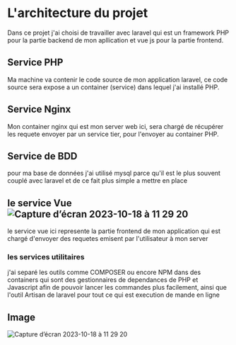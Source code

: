 # L'architecture du projet

Dans ce projet j'ai choisi de travailler avec laravel  qui est un framework PHP pour la 
partie backend de mon apllication et vue js pour la partie frontend.

## Service PHP
Ma machine va contenir le code source de mon application laravel, ce code source sera 
expose a un container (service) dans lequel j'ai installé PHP.

## Service Nginx

Mon container nginx qui est mon server web ici, sera chargé de récupérer les requete envoyer par un service tier, pour l'envoyer au container PHP.

## Service de BDD

pour ma base de données j'ai utilisé mysql parce qu'il est le plus souvent couplé avec laravel et de ce fait plus simple a mettre en place 

## le service Vue![Capture d’écran 2023-10-18 à 11 29 20](https://github.com/dani03/the_microservices/assets/25210422/4ea3066c-32df-4d7e-9416-429fef5fd801)


le service vue ici represente la partie frontend de mon application qui est chargé d'envoyer des requetes emisent par l'utilisateur à mon server


### les services utilitaires
j'ai separé les outils comme COMPOSER ou encore NPM dans des containers qui sont des gestionnaires de dependances de PHP et Javascript afin de pouvoir lancer les commandes plus facilement, ainsi que l'outil Artisan de laravel pour tout ce qui est execution de mande en ligne

## Image 
![Capture d’écran 2023-10-18 à 11 29 20](https://github.com/dani03/the_microservices/assets/25210422/93cd8286-26a7-4ede-99b8-3442f59ea63d)


